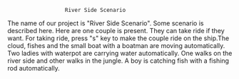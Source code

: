 					  River Side Scenario

The name of our project is "River Side Scenario". Some scenario is described here. Here are one couple is present.
 They can take ride if they want. For taking ride, press "s" key  to make the couple ride on the ship.The cloud, 
fishes and the small boat with a boatman are moving automatically. Two ladies with waterpot are carrying water 
automatically. One walks on the river side and other walks in the jungle. A boy is catching fish with a fishing 
rod automatically.
